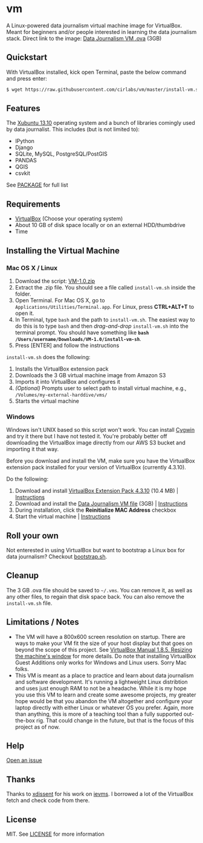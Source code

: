 vm
==
A Linux-powered data journalism virtual machine image for VirtualBox. Meant for beginners and/or people interested in learning the data journalism stack. Direct link to the image: [Data Journalism VM .ova](https://s3-us-west-1.amazonaws.com/vms/nicar-pre-k-2014.ova) (3GB)

## Quickstart
With VirtualBox installed, kick open Terminal, paste the below command and press enter:
```bash
$ wget https://raw.githubusercontent.com/cirlabs/vm/master/install-vm.sh && bash install-vm.sh
```

## Features
The [Xubuntu 13.10](http://xubuntu.org/) operating system and a bunch of libraries comingly used by data journalist. This includes (but is not limited to):
- IPython
- Django
- SQLite, MySQL, PostgreSQL/PostGIS
- PANDAS
- QGIS
- csvkit

See [PACKAGE](https://github.com/cirlabs/vm/blob/master/PACKAGE) for full list

## Requirements
- [VirtualBox](https://www.virtualbox.org/wiki/Downloads) (Choose your operating system)
- About 10 GB of disk space locally or on an external HDD/thumbdrive
- Time

## Installing the Virtual Machine

### Mac OS X / Linux
1. Download the script: [VM-1.0.zip](https://github.com/cirlabs/vm/archive/1.0.zip)
2. Extract the .zip file. You should see a file called `install-vm.sh` inside the folder.
3. Open Terminal. For Mac OS X, go to `Applications/Utilities/Terminal.app`. For Linux, press __CTRL+ALT+T__ to open it.
4. In Terminal, type `bash` and the path to `install-vm.sh`. The easiest way to do this is to type `bash` and then *drag-and-drop* `install-vm.sh` into the terminal prompt. You should have something like __`bash /Users/username/Downloads/VM-1.0/install-vm-sh`__.
5. Press [ENTER] and follow the instructions


`install-vm.sh` does the following:

1. Installs the VirtualBox extension pack
2. Downloads the 3 GB virtual machine image from Amazon S3
3. Imports it into VirtualBox and configures it
4. *(Optional)* Prompts user to select path to install virtual machine, e.g., `/Volumes/my-external-harddive/vms/`
5. Starts the virtual machine

### Windows
Windows isn't UNIX based so this script won't work. You can install [Cygwin](http://www.cygwin.com/) and try it there but I have not tested it. You're probably better off downloading the VirtualBox image directly from our AWS S3 bucket and importing it that way. 

Before you download and install the VM, make sure you have the VirtualBox extension pack installed for your version of VirtualBox (currently 4.3.10).

Do the following:

1. Download and install [VirtualBox Extension Pack 4.3.10](http://download.virtualbox.org/virtualbox/4.3.10/Oracle_VM_VirtualBox_Extension_Pack-4.3.10-93012.vbox-extpack) (10.4 MB) | [Instructions](https://www.virtualbox.org/manual/ch01.html#intro-installing)
2. Download and install  the [Data Journalism VM file](https://s3-us-west-1.amazonaws.com/vms/nicar-pre-k-2014.ova) (3GB) | [Instructions](https://www.virtualbox.org/manual/ch01.html#ovf)
3. During installation, click the __Reinitialize MAC Address__ checkbox
4. Start the virtual machine | [Instructions](https://www.virtualbox.org/manual/ch01.html#idp51818064)

## Roll your own
Not enterested in using VirtualBox but want to bootstrap a Linux box for data journalism? Checkout [bootstrap.sh](https://github.com/cirlabs/vm/blob/master/bootstrap.sh).

## Cleanup
The 3 GB .ova file should be saved to `~/.vms`. You can remove it, as well as any other files, to regain that disk space back. You can also remove the `install-vm.sh` file.

## Limitations / Notes
- The VM will have a 800x600 screen resolution on startup. There are ways to make your VM fit the size of your host display but that goes on beyond the scope of this project. See [VirtualBox Manual 1.8.5. Resizing the machine's window](https://www.virtualbox.org/manual/ch01.html#intro-resize-window) for more details. Do note that installing VirtualBox Guest Additions only works for Windows and Linux users. Sorry Mac folks.
- This VM is meant as a place to practice and learn about data journalism and software development. It's running a lightweight Linux distribtion and uses just enough RAM to not be a headache. While it is my hope you use this VM to learn and create some awesome projects, my greater hope would be that you abandon the VM altogether and configure your laptop directly with either Linux or whatever OS you prefer. Again, more than anything, this is more of a teaching tool than a fully supported out-the-box rig. That could change in the future, but that is the focus of this project as of now.

## Help
[Open an issue](https://github.com/cirlabs/vm/issues)

## Thanks
Thanks to [xdissent](https://github.com/xdissent) for his work on [ievms](https://github.com/xdissent/ievms). I borrowed a lot of the VirtualBox fetch and check code from there.

## License
MIT. See [LICENSE](https://github.com/cirlabs/vm/blob/master/LICENSE) for more information
